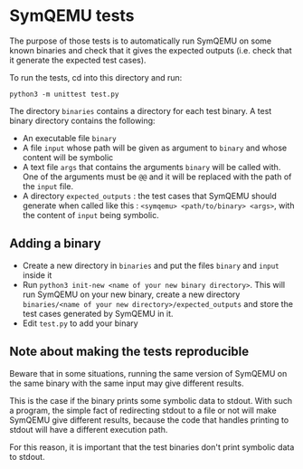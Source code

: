 # SymQEMU tests

The purpose of those tests is to automatically run SymQEMU on some known binaries and check that it gives the expected
outputs (i.e. check that it generate the expected test cases).

To run the tests, cd into this directory and run:

```
python3 -m unittest test.py
```

The directory `binaries` contains a directory for each test binary. A test binary directory contains the following:

- An executable file `binary`
- A file `input` whose path will be given as argument to `binary` and whose content will be symbolic
- A text file `args` that contains the arguments `binary` will be called with. One of the arguments must be `@@` and it
  will be replaced with the path of the `input` file.
- A directory `expected_outputs` : the test cases that SymQEMU should generate when called like
  this : `<symqemu> <path/to/binary> <args>`, with the content of `input` being symbolic.

## Adding a binary

- Create a new directory in `binaries` and put the files `binary` and `input` inside it
- Run `python3 init-new <name of your new binary directory>`. This will run SymQEMU on your new binary, create a new
  directory `binaries/<name of your new directory>/expected_outputs` and store the test cases generated by SymQEMU in
  it.
- Edit `test.py` to add your binary

## Note about making the tests reproducible

Beware that in some situations, running the same version of SymQEMU on the same binary with the same input may give
different results.

This is the case if the binary prints some symbolic data to stdout. With such a program, the simple fact of redirecting
stdout to a file or not will make SymQEMU give different results, because the code that handles printing to stdout will
have a different execution path.

For this reason, it is important that the test binaries don't print symbolic data to stdout.
